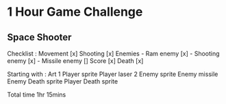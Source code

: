 # 1 Hour Game Challenge

## Space Shooter

Checklist :
    Movement [x]
    Shooting [x]
    Enemies
        - Ram enemy [x]
        - Shooting enemy [x]
        - Missile enemy []
    Score [x]
    Death [x]


Starting with :
    Art
        1 Player sprite
        Player laser
        2 Enemy sprite
        Enemy missile
        Enemy Death sprite
        Player Death sprite
        
        
 Total time 1hr 15mins
